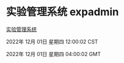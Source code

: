 # 实验管理系统 expadmin
[实验管理系统](http://59.174.11.98:56808/expadmin-782313d2-e1b1-4ea7-932e-3a55e6a1a4d0/)

2022年 12月 01日 星期四 12:00:02 CST

2022年 12月 01日 星期四 04:00:02 GMT
